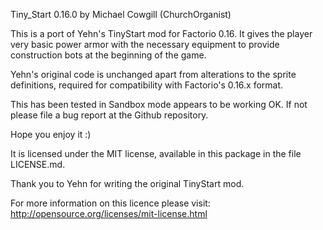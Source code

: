 Tiny_Start 0.16.0 by Michael Cowgill (ChurchOrganist)

This is a port of Yehn's TinyStart mod for Factorio 0.16.
It gives the player very basic power armor with the necessary equipment to provide construction bots at the beginning of the game.

Yehn's original code is unchanged apart from alterations to the sprite definitions, required for compatibility with Factorio's 0.16.x format.

This has been tested in Sandbox mode appears to be working OK.
If not please file a bug report at the Github repository.

Hope you enjoy it :)

It is licensed under the MIT license, available in this package in the file  LICENSE.md.

Thank you to Yehn for writing the original TinyStart mod.

For more information on this licence please visit: http://opensource.org/licenses/mit-license.html
